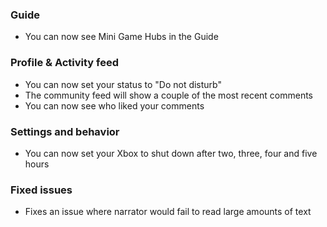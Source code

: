### Guide
- You can now see Mini Game Hubs in the Guide

### Profile & Activity feed
- You can now set your status to "Do not disturb"
- The community feed will show a couple of the most recent comments
- You can now see who liked your comments

### Settings and behavior
- You can now set your Xbox to shut down after two, three, four and five hours

### Fixed issues
- Fixes an issue where narrator would fail to read large amounts of text